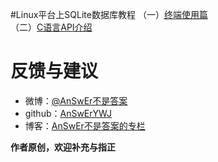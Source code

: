 #Linux平台上SQLite数据库教程
（一）[终端使用篇](http://blog.csdn.net/u011192270/article/details/48031763)  
（二）[C语言API介绍](http://blog.csdn.net/u011192270/article/details/48086961)

# 反馈与建议
- 微博：[@AnSwEr不是答案](http://weibo.com/1783591593)
- github：[AnSwErYWJ](https://github.com/AnSwErYWJ)
- 博客：[AnSwEr不是答案的专栏](http://blog.csdn.net/u011192270)

**作者原创，欢迎补充与指正**
